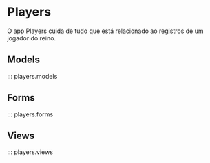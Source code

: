 # Players

O app Players cuida de tudo que está relacionado ao registros de um jogador do reino.

## Models

::: players.models

## Forms

::: players.forms

## Views

::: players.views
